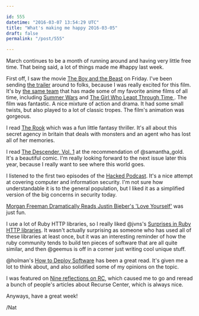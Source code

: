 ```yaml
---

id: 555
datetime: "2016-03-07 13:54:29 UTC"
title: "What's making me happy 2016-03-05"
draft: false
permalink: "/post/555"

---
```


March continues to be a month of running around and having very little free time. That being said, a lot of things made me #happy last week.

First off, I saw the movie [The Boy and the Beast](https://en.wikipedia.org/wiki/The_Boy_and_the_Beast) on Friday. I've been sending [the trailer](https://www.youtube.com/watch?v=dlL7c8sQjko) around to folks, because I was really excited for this film. It's by [the same team](https://en.wikipedia.org/wiki/Mamoru_Hosoda) that has made some of my favorite anime films of all time, including [Summer Wars](https://en.wikipedia.org/wiki/Summer_Wars) and [The Girl Who Leapt Through Time
](https://en.wikipedia.org/wiki/The_Girl_Who_Leapt_Through_Time_(2006_film)). The film was fantastic. A nice mixture of action and drama. It had some small twists, but also played to a lot of classic tropes. The film's animation was gorgeous.

I read [The Rook](https://www.goodreads.com/book/show/12988330-the-rook) which was a fun little fantasy thriller. It's all about this secret agency in britain that deals with monsters and an agent who has lost all of her memories.

I read [The Descender, Vol. 1](https://www.goodreads.com/book/show/25546167-descender-vol-1) at the recommendation of @samantha_gold. It's a beautiful comic. I'm really looking forward to the next issue later this year, because I really want to see where this world goes.

I listened to the first two episodes of the [Hacked Podcast](http://www.hackedpodcast.com/). It's a nice attempt at covering computer and information security. I'm not sure how understandable it is to the general population, but I liked it as a simplified version of the big concerns in security today.

[Morgan Freeman Dramatically Reads Justin Bieber's 'Love Yourself'](https://www.youtube.com/watch?v=NRKZh-2j4PY&feature=youtu.be) was just fun.

I use a lot of Ruby HTTP libraries, so I really liked @jvns's [Surprises in Ruby HTTP libraries](http://jvns.ca/blog/2016/03/04/whats-up-with-ruby-http-libraries/). It wasn't actually surprising as someone who has used all of these libraries at least once, but it was an interesting reminder of how the ruby community tends to build ten pieces of software that are all quite similar, and then @geemus is off in a corner just writing cool unique stuff.

@holman's [How to Deploy Software](https://zachholman.com/posts/deploying-software) has been a great read. It's given me a lot to think about, and also solidified some of my opinions on the topic.

I was featured on [Nine reflections on RC](https://www.recurse.com/blog/102-nine-reflections-on-rc), which caused me to go and reread a bunch of people's articles about Recurse Center, which is always nice.

Anyways, have a great week!

/Nat

